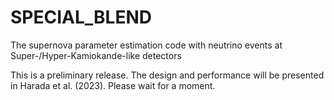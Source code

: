 # SPECIAL_BLEND
The supernova parameter estimation code with neutrino events at Super-/Hyper-Kamiokande-like detectors

This is a preliminary release. The design and performance will be presented in Harada et al. (2023). Please wait for a moment.
